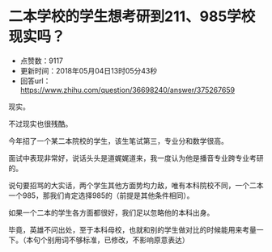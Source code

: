 # 二本学校的学生想考研到211、985学校现实吗？
- 点赞数：9117
- 更新时间：2018年05月04日13时05分43秒
- 回答url：https://www.zhihu.com/question/36698240/answer/375267659
<body>
 <p data-pid="ynIZImmZ">现实。</p>
 <p data-pid="0il2SZ_S">不过现实也很残酷。</p>
 <p data-pid="SDam1LP7">今年招了一个某二本院校的学生，该生笔试第三，专业分和数学很高。</p>
 <p data-pid="tgiEAbLH">面试中表现非常好，说话头头是道娓娓道来，我一度认为他是播音专业跨专业考研的。</p>
 <p data-pid="HGiGny-S">说句要招骂的大实话，两个学生其他方面势均力敌，唯有本科院校不同，一个二本一个985，那我们肯定选择985的（前提是其他条件相同）。</p>
 <p data-pid="PzmttYpB">如果一个二本的学生各方面都很好，我们足以忽略他的本科出身。</p>
 <p data-pid="DqRfhcQr">毕竟，英雄不问出处，至于本科母校，也就和别的学生做对比的时候能用来考量一下。（本句个别用词不够标准，已修改，不影响原意表达）</p>
</body>